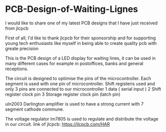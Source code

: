 # PCB-Design-of-Waiting-Lignes

I would like to share one of my latest PCB designs that I have just received from jlcpcb

First of all, I'd like to thank jlcpcb for their sponsorship and for supporting young tech enthusiasts like myself in being able to create quality pcb with greate precision

This is the PCB design of a LED display for waiting lines, it can be used in many different cases for example in postoffices, banks and general receptions.

The circuit is designed to optimise the pins of the microcontroller. Each segment is used with one pin of microcontroller. Shift registeris used and only 3 pins are connected to our microcontroller
1 data ( serial input )
2 Shift register clock pin
3 Storage register clock pin (latch pin)

uln2003 Darlington amplifier is used to have a strong current with 7 segment cathode commune.

The voltage regulator lm7805 is used to regulate and distribute the voltage in our circuit.
link of jlcpcb: https://jlcpcb.com/HAR
